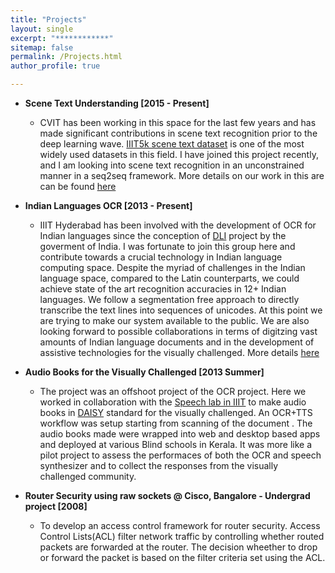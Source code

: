 ```yaml
---
title: "Projects"
layout: single
excerpt: "************"
sitemap: false
permalink: /Projects.html
author_profile: true

---
```

- **Scene Text Understanding [2015 - Present]**
	-  CVIT has been working in this space for the last few years and has made significant contributions in scene text recognition prior to the deep learning wave. [IIIT5k scene text dataset][1] is one of the most widely used datasets in this field. I have joined this project recently, and I am looking into scene text recognition in an unconstrained manner in a seq2seq framework. More details on our work in this are can be found [here][2]

- **Indian Languages OCR [2013 - Present]**
	- IIIT Hyderabad has been involved with the development of OCR for Indian languages since the conception of [DLI][3] project by the goverment of India. I was fortunate to join this group here and contribute towards a crucial technology in Indian language computing space. Despite the myriad of challenges in the Indian language space, compared to the Latin counterparts, we could achieve state of the art recognition accuracies in 12+ Indian languages. We follow a segmentation free approach to directly transcribe the text lines into sequences of unicodes. At this point we are  trying to make our system available to the public. We are also looking forward to possible collaborations in terms of digitzing vast amounts of Indian language documents and in the development of assistive technologies for the visually challenged. More details [here][4]

- **Audio Books for the Visually Challenged [2013 Summer]**
	- The project was an offshoot project of the OCR project. Here we worked in collaboration with the [Speech lab in IIIT][5] to make audio books in [DAISY][6] standard for the visually challenged. An OCR+TTS workflow was setup starting from scanning of the document . The audio books made were wrapped into web and desktop based apps and deployed at various Blind schools in Kerala. It was more like a pilot project to assess the performaces of both the OCR and speech synthesizer and to collect the responses from the visually challenged community.

- **Router Security using raw sockets @ Cisco, Bangalore - Undergrad project [2008]**
	- To develop an access control framework for router security. Access Control Lists(ACL) filter network traffic by controlling whether routed packets are forwarded at the router. The decision wheether to drop or forward the packet is based on the filter criteria set using the ACL.

[1]: https://cvit.iiit.ac.in/research/projects/cvit-projects/the-iiit-5k-word-dataset
[2]: https://cvit.iiit.ac.in/research/projects/cvit-projects/scene-text-understanding
[3]: www.dli.gov.in/
[4]: http://http://ocr.iiit.ac.in/
[5]: http://speech.iiit.ac.in/
[6]: www.daisy.org
